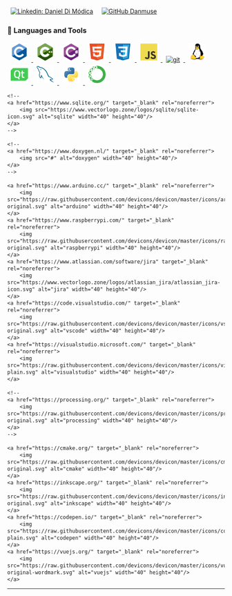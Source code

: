 [![Linkedin: Daniel Di Módica](https://img.shields.io/badge/Daniel_Di_M%C3%B3dica-blue?style=flat-square&logo=Linkedin&logoColor=white&link=https://www.linkedin.com/in/daniel-fabrizio-di-m%C3%B3dica/)](https://www.linkedin.com/in/daniel-fabrizio-di-módica/)
[![GitHub Danmuse](https://img.shields.io/github/followers/Danmuse?label=follow&style=social)](https://github.com/Danmuse)

<style>
  img {
    margin: .2rem .5rem;
  }
</style>

### 🚀️ __Languages and Tools__

<p style="text-align: left;">
    <a href="https://www.cprogramming.com/" target="_blank" rel="noreferrer"> 
        <img src="https://raw.githubusercontent.com/devicons/devicon/master/icons/c/c-original.svg" alt="c" width="40" height="40"/> 
    </a>
    <a href="https://isocpp.org/" target="_blank" rel="noreferrer"> 
        <img style="filter: hue-rotate(240deg); opacity: 0.96;" src="https://raw.githubusercontent.com/devicons/devicon/master/icons/cplusplus/cplusplus-original.svg" alt="cplusplus" width="40" height="40"/> 
    </a>
    <a href="https://learn.microsoft.com/en-us/dotnet/csharp/" target="_blank" rel="noreferrer"> 
        <img src="https://raw.githubusercontent.com/devicons/devicon/master/icons/csharp/csharp-original.svg" alt="csharp" width="40" height="40"/> 
    </a>
    <a href="https://www.w3.org/html/" target="_blank" rel="noreferrer"> 
        <img src="https://raw.githubusercontent.com/devicons/devicon/master/icons/html5/html5-original.svg" alt="html5" width="40" height="40"/> 
    </a> 
    <a href="https://www.w3schools.com/css/" target="_blank" rel="noreferrer"> 
        <img src="https://raw.githubusercontent.com/devicons/devicon/master/icons/css3/css3-original.svg" alt="css3" width="40" height="40"/> 
    </a> 
    <a href="https://developer.mozilla.org/en-US/docs/Web/JavaScript" target="_blank" rel="noreferrer"> 
        <img src="https://raw.githubusercontent.com/devicons/devicon/master/icons/javascript/javascript-original.svg" alt="javascript" width="40" height="40"/> 
    </a>
    <a href="https://git-scm.com/" target="_blank" rel="noreferrer"> 
        <img src="https://www.vectorlogo.zone/logos/git-scm/git-scm-icon.svg" alt="git" width="40" height="40"/> 
    </a>
    <a href="https://www.linux.org/" target="_blank" rel="noreferrer"> 
        <img src="https://raw.githubusercontent.com/devicons/devicon/master/icons/linux/linux-original.svg" alt="linux" width="40" height="40"/> 
    </a>
    <a href="https://www.qt.io/" target="_blank" rel="noreferrer"> 
        <img src="https://raw.githubusercontent.com/devicons/devicon/master/icons/qt/qt-original.svg" alt="qt" width="40" height="40"/> 
    </a>
    <a href="https://www.mysql.com/" target="_blank" rel="noreferrer"> 
        <img src="https://raw.githubusercontent.com/devicons/devicon/master/icons/mysql/mysql-original.svg" alt="mysql" width="40" height="40"/> 
    </a>
    <a href="https://www.python.org" target="_blank" rel="noreferrer"> 
        <img src="https://raw.githubusercontent.com/devicons/devicon/master/icons/python/python-original.svg" alt="python" width="40" height="40"/> 
    </a>
    <a href="https://www.anaconda.com/" target="_blank" rel="noreferrer"> 
        <img src="https://raw.githubusercontent.com/devicons/devicon/master/icons/anaconda/anaconda-original.svg" alt="anaconda" width="40" height="40"/> 
    </a>

    <!--
    <a href="https://www.sqlite.org/" target="_blank" rel="noreferrer"> 
        <img src="https://www.vectorlogo.zone/logos/sqlite/sqlite-icon.svg" alt="sqlite" width="40" height="40"/>
    </a>
    -->
    
    <!-- 
    <a href="https://www.doxygen.nl/" target="_blank" rel="noreferrer"> 
        <img src="#" alt="doxygen" width="40" height="40"/>
    </a>
    -->

    <a href="https://www.arduino.cc/" target="_blank" rel="noreferrer"> 
        <img src="https://raw.githubusercontent.com/devicons/devicon/master/icons/arduino/arduino-original.svg" alt="arduino" width="40" height="40"/>
    </a>
    <a href="https://www.raspberrypi.com/" target="_blank" rel="noreferrer"> 
        <img src="https://raw.githubusercontent.com/devicons/devicon/master/icons/raspberrypi/raspberrypi-original.svg" alt="raspberrypi" width="40" height="40"/>
    </a>
    <a href="https://www.atlassian.com/software/jira" target="_blank" rel="noreferrer"> 
        <img src="https://www.vectorlogo.zone/logos/atlassian_jira/atlassian_jira-icon.svg" alt="jira" width="40" height="40"/>
    </a>
    <a href="https://code.visualstudio.com/" target="_blank" rel="noreferrer"> 
        <img src="https://raw.githubusercontent.com/devicons/devicon/master/icons/vscode/vscode-original.svg" alt="vscode" width="40" height="40"/>
    </a>
    <a href="https://visualstudio.microsoft.com/" target="_blank" rel="noreferrer"> 
        <img src="https://raw.githubusercontent.com/devicons/devicon/master/icons/visualstudio/visualstudio-plain.svg" alt="visualstudio" width="40" height="40"/>
    </a>
    
    <!--
    <a href="https://processing.org/" target="_blank" rel="noreferrer"> 
        <img src="https://raw.githubusercontent.com/devicons/devicon/master/icons/processing/processing-original.svg" alt="processing" width="40" height="40"/>
    </a>
    -->
    
    <a href="https://cmake.org/" target="_blank" rel="noreferrer"> 
        <img src="https://raw.githubusercontent.com/devicons/devicon/master/icons/cmake/cmake-original.svg" alt="cmake" width="40" height="40"/> 
    </a>
    <a href="https://inkscape.org/" target="_blank" rel="noreferrer"> 
        <img src="https://raw.githubusercontent.com/devicons/devicon/master/icons/inkscape/inkscape-original.svg" alt="inkscape" width="40" height="40"/> 
    </a>
    <a href="https://codepen.io/" target="_blank" rel="noreferrer"> 
        <img src="https://raw.githubusercontent.com/devicons/devicon/master/icons/codepen/codepen-plain.svg" alt="codepen" width="40" height="40"/> 
    </a>
    <a href="https://vuejs.org/" target="_blank" rel="noreferrer"> 
        <img src="https://raw.githubusercontent.com/devicons/devicon/master/icons/vuejs/vuejs-original-wordmark.svg" alt="vuejs" width="40" height="40"/> 
    </a>
</p>

---
